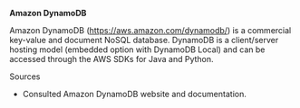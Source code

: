 **Amazon DynamoDB**

Amazon DynamoDB (<https://aws.amazon.com/dynamodb/>) is a commercial key-value and document NoSQL database. DynamoDB is a client/server hosting model (embedded option with DynamoDB Local) and can be accessed through the AWS SDKs for Java and Python.

Sources

-   Consulted Amazon DynamoDB website and documentation.
